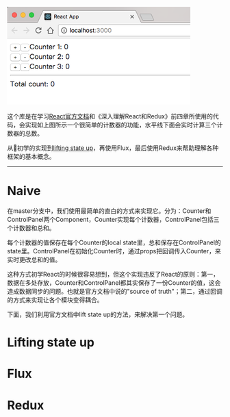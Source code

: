 ![screenshot](./screenshot.png)

这个库是在学习[React官方文档](https://reactjs.org/docs/hello-world.html)和《深入理解React和Redux》前四章所使用的代码，会实现如上图所示一个很简单的计数器的功能，水平线下面会实时计算三个计数器的总数。

从初学的实现到[lifting state up](https://reactjs.org/docs/lifting-state-up.html)，再使用Flux，最后使用Redux来帮助理解各种框架的基本概念。

-----

# Naive

在master分支中，我们使用最简单的直白的方式来实现它。分为：Counter和ControlPanel两个Component，Counter实现每个计数器，ControlPanel包括三个计数器和总和。

每个计数器的值保存在每个Counter的local state里，总和保存在ControlPanel的state里。ControlPanel在初始化Counter时，通过props把回调传入Counter，来实时更改总和的值。

这种方式初学React的时候很容易想到，但这个实现违反了React的原则：第一，数据在多处存放，Counter和ControlPanel都其实保存了一份Counter的值，这会造成数据同步的问题。也就是官方文档中说的"source of truth"；第二，通过回调的方式来实现让各个模块变得耦合。

下面，我们利用官方文档中lift state up的方法，来解决第一个问题。

# Lifting state up

# Flux

# Redux